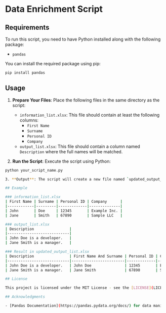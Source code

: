 # Data Enrichment Script


## Requirements

To run this script, you need to have Python installed along with the following package:

- `pandas`

You can install the required package using pip:

```bash
pip install pandas
```
## Usage

1. **Prepare Your Files**: Place the following files in the same directory as the script:
   - `information_list.xlsx`: This file should contain at least the following columns:
     - `First Name`
     - `Surname`
     - `Personal ID`
     - `Company`
   - `output_list.xlsx`: This file should contain a column named `Description` where the full names will be matched.

2. **Run the Script**: Execute the script using Python:

```bash
python your_script_name.py

3. **Output**: The script will create a new file named `updated_output_list.xlsx` in the same directory. This file will contain the original data from `output_list.xlsx` along with the matched `First Name And Surname`, `Personal ID`, and `Company` from `information_list.xlsx`.

## Example

### information_list.xlsx
| First Name | Surname | Personal ID | Company      |
|------------|---------|-------------|--------------|
| John       | Doe     | 12345       | Example Inc. |
| Jane       | Smith   | 67890       | Sample LLC   |

### output_list.xlsx
| Description                |
|----------------------------|
| John Doe is a developer.   |
| Jane Smith is a manager.   |

### Result in updated_output_list.xlsx
| Description                | First Name And Surname | Personal ID | Company      |
|----------------------------|------------------------|-------------|--------------|
| John Doe is a developer.   | John Doe               | 12345       | Example Inc. |
| Jane Smith is a manager.   | Jane Smith             | 67890       | Sample LLC   |

## License

This project is licensed under the MIT License - see the [LICENSE](LICENSE) file for details.

## Acknowledgments

- [Pandas Documentation](https://pandas.pydata.org/docs/) for data manipulation.
